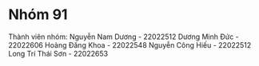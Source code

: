 # Nhóm 91
Thành viên nhóm: 
Nguyễn Nam Dương - 22022512
Dương Minh Đức - 22022606
Hoàng Đăng Khoa - 22022548
Nguyễn Công Hiếu - 22022512
Long Trí Thái Sơn - 22022653
